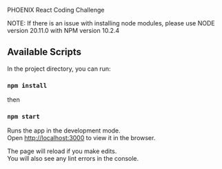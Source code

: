 PHOENIX React Coding Challenge

NOTE: If there is an issue with installing node modules, please use NODE version 20.11.0 with NPM version 10.2.4

## Available Scripts
In the project directory, you can run:

### `npm install`

then

### `npm start`

Runs the app in the development mode.\
Open [http://localhost:3000](http://localhost:3000) to view it in the browser.

The page will reload if you make edits.\
You will also see any lint errors in the console.
